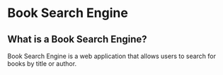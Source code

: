 # Book Search Engine

## What is a Book Search Engine?
Book Search Engine is a web application that allows users to search for books by title or author.

